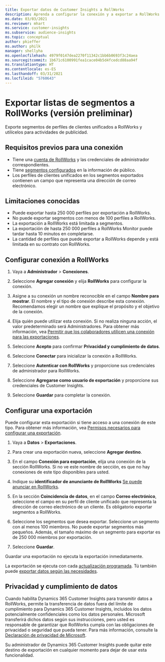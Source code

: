 ```yaml
---
title: Exportar datos de Customer Insights a RollWorks
description: Aprenda a configurar la conexión y a exportar a RollWorks.
ms.date: 03/03/2021
ms.reviewer: mhart
ms.service: customer-insights
ms.subservice: audience-insights
ms.topic: conceptual
author: pkieffer
ms.author: philk
manager: shellyha
ms.openlocfilehash: 4979f0147dea2270f11342c1bb6b0693f3c24aea
ms.sourcegitcommit: 1b671c6100991fea1cace04b5d4fcedcd88aa94f
ms.translationtype: HT
ms.contentlocale: es-ES
ms.lasthandoff: 03/31/2021
ms.locfileid: "5760643"
---
```

# <a name="export-segment-lists-to-rollworks-preview"></a>Exportar listas de segmentos a RollWorks (versión preliminar)

Exporte segmentos de perfiles de clientes unificados a RollWorks y utilícelos para actividades de publicidad. 

## <a name="prerequisites-for-a-connection"></a>Requisitos previos para una conexión

-   Tiene una [cuenta de RollWorks](https://www.rollworks.com/) y las credenciales de administrador correspondientes.
-   Tiene [segmentos configurados](segments.md) en la información de público.
-   Los perfiles de clientes unificados en los segmentos exportados contienen un campo que representa una dirección de correo electrónico.

## <a name="known-limitations"></a>Limitaciones conocidas

- Puede exportar hasta 250 000 perfiles por exportación a RollWorks.
- No puede exportar segmentos con menos de 100 perfiles a RollWorks. 
- La exportación a RollWorks está limitada a segmentos.
- La exportación de hasta 250 000 perfiles a RollWorks Monitor puede tardar hasta 10 minutos en completarse. 
- La cantidad de perfiles que puede exportar a RollWorks depende y está limitada en su contrato con RollWorks.

## <a name="set-up-connection-to-rollworks"></a>Configurar conexión a RollWorks

1. Vaya a **Administrador** > **Conexiones**.

1. Seleccione **Agregar conexión** y elija **RollWorks** para configurar la conexión.

1. Asigne a su conexión un nombre reconocible en el campo **Nombre para mostrar**. El nombre y el tipo de conexión describe esta conexión. Recomendamos elegir un nombre que explique el propósito y el objetivo de la conexión.

1. Elija quién puede utilizar esta conexión. Si no realiza ninguna acción, el valor predeterminado será Administradores. Para obtener más información, vea [Permitir que los colaboradores utilicen una conexión para las exportaciones](connections.md#allow-contributors-to-use-a-connection-for-exports).

1. Seleccione **Acepto** para confirmar **Privacidad y cumplimiento de datos**.

1. Seleccione **Conectar** para inicializar la conexión a RollWorks.

1. Seleccione **Autenticar con RollWorks** y proporcione sus credenciales de administrador para RollWorks.

1. Seleccione **Agregarse como usuario de exportación** y proporcione sus credenciales de Customer Insights.

1. Seleccione **Guardar** para completar la conexión.

## <a name="configure-an-export"></a>Configurar una exportación

Puede configurar esta exportación si tiene acceso a una conexión de este tipo. Para obtener más información, vea [Permisos necesarios para configurar una exportación](export-destinations.md#set-up-a-new-export).

1. Vaya a **Datos** > **Exportaciones**.

1. Para crear una exportación nueva, seleccione **Agregar destino**.

1. En el campo **Conexión para exportación**, elija una conexión de la sección RollWorks. Si no ve este nombre de sección, es que no hay conexiones de este tipo disponibles para usted.

1. Indique su **identificador de anunciante de RollWorks** [Se puede anunciar en RollWorks](https://help.adroll.com/hc/articles/212011838-Advertiser-Profiles).

3. En la sección **Coincidencia de datos**, en el campo **Correo electrónico**, seleccione el campo en su perfil de cliente unificado que representa la dirección de correo electrónico de un cliente. Es obligatorio exportar segmentos a RollWorks.

1. Seleccione los segmentos que desea exportar. Seleccione un segmento con al menos 100 miembros. No puede exportar segmentos más pequeños. Además, el tamaño máximo de un segmento para exportar es de 250 000 miembros por exportación. 

1. Seleccione **Guardar**.

Guardar una exportación no ejecuta la exportación inmediatamente.

La exportación se ejecuta con cada [actualización programada](system.md#schedule-tab). Tú también puede [exportar datos según las necesidades](export-destinations.md#run-exports-on-demand). 


## <a name="data-privacy-and-compliance"></a>Privacidad y cumplimiento de datos

Cuando habilita Dynamics 365 Customer Insights para transmitir datos a RollWorks, permite la transferencia de datos fuera del límite de cumplimiento para Dynamics 365 Customer Insights, incluidos los datos potencialmente confidenciales como los datos personales. Microsoft transferirá dichos datos según sus instrucciones, pero usted es responsable de garantizar que RollWorks cumpla con las obligaciones de privacidad o seguridad que pueda tener. Para más información, consulte la [Declaración de privacidad de Microsoft](https://go.microsoft.com/fwlink/?linkid=396732).

Su administrador de Dynamics 365 Customer Insights puede quitar este destino de exportación en cualquier momento para dejar de usar esta funcionalidad.
